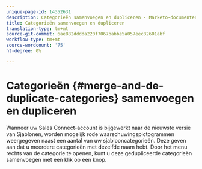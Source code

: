 ```yaml
---
unique-page-id: 14352631
description: Categorieën samenvoegen en dupliceren - Marketo-documenten - Productdocumentatie
title: Categorieën samenvoegen en dupliceren
translation-type: tm+mt
source-git-commit: 6ae882dddda220f7067babbe5a057eec82601abf
workflow-type: tm+mt
source-wordcount: '75'
ht-degree: 0%

---
```



# Categorieën {#merge-and-de-duplicate-categories} samenvoegen en dupliceren

Wanneer uw Sales Connect-account is bijgewerkt naar de nieuwste versie van Sjablonen, worden mogelijk rode waarschuwingspictogrammen weergegeven naast een aantal van uw sjablooncategorieën. Deze geven aan dat u meerdere categorieën met dezelfde naam hebt. Door het menu rechts van de categorie te openen, kunt u deze gedupliceerde categorieën samenvoegen met een klik op een knop.
